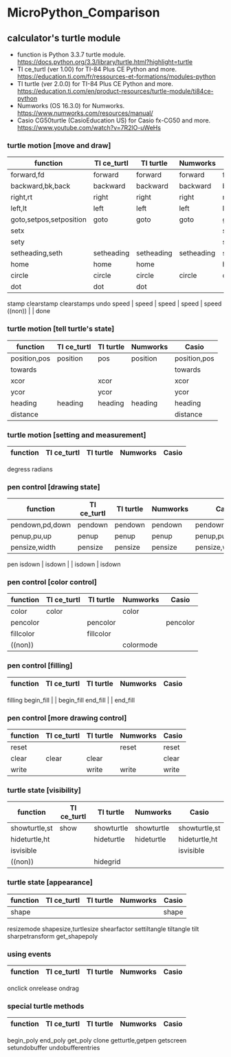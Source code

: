 # MicroPython_Comparison
## calculator's turtle module
* function is Python 3.3.7 turtle module. <https://docs.python.org/3.3/library/turtle.html?highlight=turtle>
* TI ce_turtl (ver 1.00) for TI-84 Plus CE Python and more. <https://education.ti.com/fr/ressources-et-formations/modules-python>
* TI turtle (ver 2.0.0) for TI-84 Plus CE Python and more. <https://education.ti.com/en/product-resources/turtle-module/ti84ce-python>
* Numworks (OS 16.3.0) for Numworks. <https://www.numworks.com/resources/manual/>
* Casio CG50turtle (CasioEducation US) for Casio fx-CG50 and more. <https://www.youtube.com/watch?v=7R2lO-uWeHs>
### turtle motion [move and draw]
function | TI ce_turtl | TI turtle | Numworks | Casio
----- | ----- | ----- | ----- | -----
forward,fd | forward | forward | forward | forward,fd
backward,bk,back | backward | backward | backward | backward,bk,back
right,rt | right | right | right | right,rt
left,lt | left | left | left | left,lt
goto,setpos,setposition | goto | goto | goto | goto,setpos,setposition
setx | | | | setx
sety | | | | sety
setheading,seth | setheading | setheading | setheading | setheading,seth
home | home | home | | home
circle | circle | circle | circle | circle
dot | dot | dot
stamp
clearstamp
clearstamps
undo
speed | speed | speed | speed | speed
((non)) | | done

### turtle motion [tell turtle's state]
function | TI ce_turtl | TI turtle | Numworks | Casio
----- | ----- | ----- | ----- | -----
position,pos | position | pos | position | position,pos
towards | | | | towards
xcor | | xcor | | xcor
ycor | | ycor | | ycor
heading | heading | heading | heading | heading
distance | | | | distance

### turtle motion [setting and measurement]
function | TI ce_turtl | TI turtle | Numworks | Casio
----- | ----- | ----- | ----- | -----
degress
radians

### pen control [drawing state]
function | TI ce_turtl | TI turtle | Numworks | Casio
----- | ----- | ----- | ----- | -----
pendown,pd,down | pendown | pendown | pendown | pendown,pd,down
penup,pu,up | penup | penup | penup | penup,pu,up
pensize,width | pensize | pensize | pensize | pensize,width
pen
isdown | isdown | | isdown | isdown

### pen control [color control]
function | TI ce_turtl | TI turtle | Numworks | Casio
----- | ----- | ----- | ----- | -----
color | color | | color
pencolor | | pencolor | | pencolor
fillcolor | | fillcolor
((non)) | | | colormode

### pen control [filling]
function | TI ce_turtl | TI turtle | Numworks | Casio
----- | ----- | ----- | ----- | -----
filling
begin_fill | | begin_fill
end_fill | | end_fill

### pen control [more drawing control]
function | TI ce_turtl | TI turtle | Numworks | Casio
----- | ----- | ----- | ----- | -----
reset | | | reset | reset
clear | clear | clear | | clear
write | | write | write | write

### turtle state [visibility]
function | TI ce_turtl | TI turtle | Numworks | Casio
----- | ----- | ----- | ----- | -----
showturtle,st | show | showturtle | showturtle | showturtle,st
hideturtle,ht | | hideturtle | hideturtle | hideturtle,ht
isvisible | | | | isvisible
((non)) | | hidegrid

### turtle state [appearance]
function | TI ce_turtl | TI turtle | Numworks | Casio
----- | ----- | ----- | ----- | -----
shape | | | | shape
resizemode
shapesize,turtlesize
shearfactor
settiltangle
tiltangle
tilt
sharpetransform
get_shapepoly

### using events
function | TI ce_turtl | TI turtle | Numworks | Casio
----- | ----- | ----- | ----- | -----
onclick
onrelease
ondrag

### special turtle methods
function | TI ce_turtl | TI turtle | Numworks | Casio
----- | ----- | ----- | ----- | -----
begin_poly
end_poly
get_poly
clone
getturtle,getpen
getscreen
setundobuffer
undobufferentries

